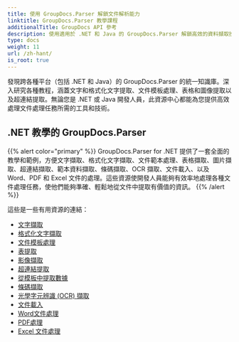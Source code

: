 ```yaml
---
title: 使用 GroupDocs.Parser 解鎖文件解析能力
linktitle: GroupDocs.Parser 教學課程
additionalTitle: GroupDocs API 參考
description: 使用適用於 .NET 和 Java 的 GroupDocs.Parser 解鎖高效的資料擷取技術。探索有關文字、表格、圖像提取等的教程。
type: docs
weight: 11
url: /zh-hant/
is_root: true
---
```


發現跨各種平台（包括 .NET 和 Java）的 GroupDocs.Parser 的統一知識庫。深入研究各種教程，涵蓋文字和格式化文字提取、文件模板處理、表格和圖像提取以及超連結提取。無論您是 .NET 或 Java 開發人員，此資源中心都能為您提供高效處理文件處理任務所需的工具和技術。

## .NET 教學的 GroupDocs.Parser
{{% alert color="primary" %}}
GroupDocs.Parser for .NET 提供了一套全面的教學和範例，方便文字擷取、格式化文字擷取、文件範本處理、表格擷取、圖片擷取、超連結擷取、範本資料擷取、條碼擷取、OCR 擷取、文件載入、以及 Word、PDF 和 Excel 文件的處理。這些資源使開發人員能夠有效率地處理各種文件處理任務，使他們能夠準確、輕鬆地從文件中提取有價值的資訊。
{{% /alert %}}

這些是一些有用資源的連結：
 
- [文字擷取](./net/text-extraction/)
- [格式化文字擷取](./net/formatted-text-extraction/)
- [文件模板處理](./net/document-template-processing/)
- [表提取](./net/table-extraction/)
- [影像擷取](./net/image-extraction/)
- [超連結提取](./net/hyperlink-extraction/)
- [從模板中提取數據](./net/data-extraction-from-templates/)
- [條碼擷取](./net/barcode-extraction/)
- [光學字元辨識 (OCR) 擷取](./net/ocr-extraction/)
- [文件載入](./net/document-loading/)
- [Word文件處理](./net/word-document-processing/)
- [PDF處理](./net/pdf-processing/)
- [Excel 文件處理](./net/excel-document-processing/)





